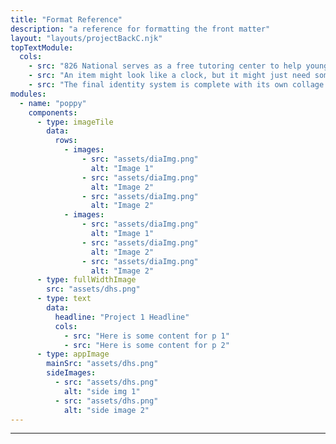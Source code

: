 ```yaml
---
title: "Format Reference"
description: "a reference for formatting the front matter"
layout: "layouts/projectBackC.njk"
topTextModule:
  cols:
    - src: "826 National serves as a free tutoring center to help young people find their voice, explore their identity, achieve academic success, and advocate for themselves and their community."
    - src: "An item might look like a clock, but it might just need some time and encouragement to discover that it’s a duck inside."
    - src: "The final identity system is complete with its own collage software, business cards, product tags, bag, sticker sheet, buttons, facade design, website design, mobile app, and merch mockups."
modules:
  - name: "poppy"
    components:
      - type: imageTile
        data:
          rows:
            - images:
                - src: "assets/diaImg.png"
                  alt: "Image 1"
                - src: "assets/diaImg.png"
                  alt: "Image 2"
                - src: "assets/diaImg.png"
                  alt: "Image 2"
            - images:
                - src: "assets/diaImg.png"
                  alt: "Image 1"
                - src: "assets/diaImg.png"
                  alt: "Image 2"
                - src: "assets/diaImg.png"
                  alt: "Image 2"
      - type: fullWidthImage
        src: "assets/dhs.png"
      - type: text
        data:
          headline: "Project 1 Headline"
          cols:
            - src: "Here is some content for p 1"
            - src: "Here is some content for p 2"
      - type: appImage
        mainSrc: "assets/dhs.png"
        sideImages:
          - src: "assets/dhs.png"
            alt: "side img 1"
          - src: "assets/dhs.png"
            alt: "side image 2"
---
```


---
